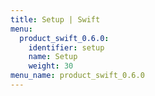 ```yaml
---
title: Setup | Swift
menu:
  product_swift_0.6.0:
    identifier: setup
    name: Setup
    weight: 30
menu_name: product_swift_0.6.0
---
```


